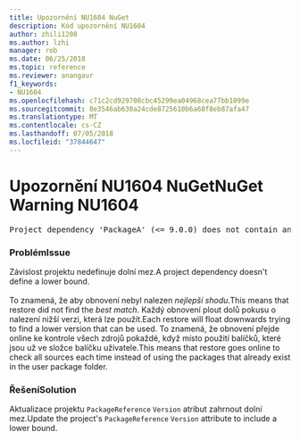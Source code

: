 ```yaml
---
title: Upozornění NU1604 NuGet
description: Kód upozornění NU1604
author: zhili1208
ms.author: lzhi
manager: rob
ms.date: 06/25/2018
ms.topic: reference
ms.reviewer: anangaur
f1_keywords:
- NU1604
ms.openlocfilehash: c71c2cd929708cbc45299ea04968cea77bb1099e
ms.sourcegitcommit: 8e3546ab630a24cde8725610b6a68f8eb87afa47
ms.translationtype: MT
ms.contentlocale: cs-CZ
ms.lasthandoff: 07/05/2018
ms.locfileid: "37844647"
---
```

# <a name="nuget-warning-nu1604"></a><span data-ttu-id="38618-103">Upozornění NU1604 NuGet</span><span class="sxs-lookup"><span data-stu-id="38618-103">NuGet Warning NU1604</span></span>

<pre>Project dependency 'PackageA' (&lt;= 9.0.0) does not contain an inclusive lower bound. Include a lower bound in the dependency version to ensure consistent restore results.</pre>

### <a name="issue"></a><span data-ttu-id="38618-104">Problém</span><span class="sxs-lookup"><span data-stu-id="38618-104">Issue</span></span>
<span data-ttu-id="38618-105">Závislost projektu nedefinuje dolní mez.</span><span class="sxs-lookup"><span data-stu-id="38618-105">A project dependency doesn't define a lower bound.</span></span><br/><br/><span data-ttu-id="38618-106">To znamená, že aby obnovení nebyl nalezen *nejlepší shodu*.</span><span class="sxs-lookup"><span data-stu-id="38618-106">This means that restore did not find the *best match*.</span></span> <span data-ttu-id="38618-107">Každý obnovení plout dolů pokusu o nalezení nižší verzi, která lze použít.</span><span class="sxs-lookup"><span data-stu-id="38618-107">Each restore will float downwards trying to find a lower version that can be used.</span></span> <span data-ttu-id="38618-108">To znamená, že obnovení přejde online ke kontrole všech zdrojů pokaždé, když místo použití balíčků, které jsou už ve složce balíčku uživatele.</span><span class="sxs-lookup"><span data-stu-id="38618-108">This means that restore goes online to check all sources each time instead of using the packages that already exist in the user package folder.</span></span>

### <a name="solution"></a><span data-ttu-id="38618-109">Řešení</span><span class="sxs-lookup"><span data-stu-id="38618-109">Solution</span></span>
<span data-ttu-id="38618-110">Aktualizace projektu `PackageReference` `Version` atribut zahrnout dolní mez.</span><span class="sxs-lookup"><span data-stu-id="38618-110">Update the project's `PackageReference` `Version` attribute to include a lower bound.</span></span>
